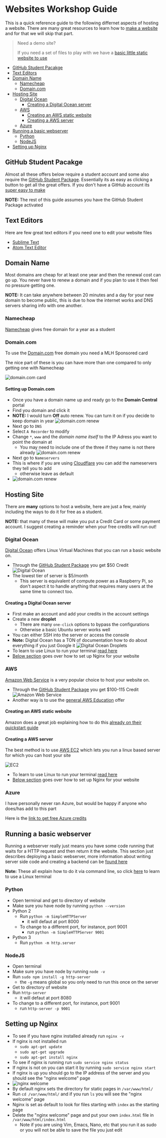# Websites Workshop Guide
This is a quick reference guide to the following differnet aspects of hosting a website. There are many great resources to learn how to [make a website](https://github.com/uwmadisonieee/Tutorials/tree/master/Lynda) and for that we will skip that part.

> Need a demo site?
>
> If you need a set of files to play with we have a [basic little static website to use](./Websites_Template)


- [GitHub Student Pacakge](#github-student-pacakge)
- [Text Editors](#text-editors)
- [Domain Name](#domain-name)
	- [Namecheap](#namecheap)
	- [Domain.com](#domaincom)
- [Hosting Site](#hosting-site)
	- [Digital Ocean](#digital-ocean)
	  - [Creating a Digital Ocean server](#creating-a-digital-ocean-server)
	- [AWS](#aws)
	  - [Creating an AWS static website](#creating-an-aws-static-website)
	  - [Creating a AWS server](#creating-a-aws-server)
	- [Azure](#azure)
- [Running a basic webserver](#running-a-basic-webserver)
	- [Python](#python)
	- [NodeJS](#nodejs)
- [Setting up Nginx](#setting-up-nginx)

## GitHub Student Pacakge

Almost all these offers below require a student account and some also require the [GitHub Student Package](https://education.github.com/pack). Essentially its as easy as clicking a button to get all the great offers. If you don't have a GitHub account its [super easy to make](https://github.com/join?source=header-home)

**NOTE:** The rest of this guide assumes you have the GitHub Student Package activated

## Text Editors

Here are few great text editors if you need one to edit your website files

- [Sublime Text](https://www.sublimetext.com/)
- [Atom Text Editor](https://atom.io/)

## Domain Name

Most domains are cheap for at least one year and then the renewal cost can go up. You never have to renew a domain and if you plan to use it then feel no pressure getting one.

**NOTE:** It can take anywhere between 20 minutes and a day for your new domain to become public, this is due to how the internet works and DNS servers sharing info with one another.

### Namecheap

[Namecheap](https://nc.me/) gives free domain for a year as a student

### Domain.com

To use the [Domain.com](https://domain.com) free domain you need a MLH Sponsored card

The nice part of these is you can have more than one compared to only getting one with Namecheap

![domain.com card](images/Website_Workshop_Image_1.png)

#### Setting up Domain.com

- Once you have a domain name up and ready go to the **Domain Central** portal
- Find you domain and click it
- **NOTE:** I would turn **Off** auto renew. You can turn it on if you decide to keep domain in year
![domain.com renew](images/Website_Workshop_Image_7.png)
- Next go to `DNS`
- Select `A Recorder` to modify
- Change `*`, `www` and the *domain name itself* to the IP Adress you want to point the domain at
	- You may need to include one of the three if they name is not there already
![domain.com renew](images/Website_Workshop_Image_6.png)
- Next go to `Nameservers`
- This is where if you are using [Cloudflare](https://www.cloudflare.com) you can add the nameservers they tell you to add
	- otherwise leave as default
- ![domain.com renew](images/Website_Workshop_Image_8.png)
 
## Hosting Site

There are **many** options to host a website, here are just a few, mainly including the ways to do it for free as a student.

**NOTE:** that many of these will make you put a Credit Card or some payment account. I suggest creating a reminder when your free credits will run out!

### Digital Ocean

[Digital Ocean](https://www.digitalocean.com/) offers Linux Virtual Machines that you can run a basic website on.

- Through the [GitHub Student Package](https://education.github.com/pack) you get $50 Credit
![Digital Ocean](images/Website_Workshop_Image_2.png)
- The lowest tier of server is $5/month
	- This server is equivalent of compute power as a Raspberry Pi, so don't aspect it to handle anything that requires many users at the same time to connect too.

#### Creating a Digital Ocean server

- First make an account and add your credits in the account settings
- Create a new **droplet**
	- There are many `one-click` options to bypass the configurations
	- Otherwise a basic Ubuntu server works well
- You can either SSH into the server or access the console
- **Note:** Digital Ocean has a TON of documentation how to do about everything if you just Google it
![Digital Ocean Droplets](images/Website_Workshop_Image_3.png)
- To learn to use Linux to run your terminal [read here](https://github.com/uwmadisonieee/Tutorials/tree/master/Linux)
- [Below section](#setting-up-nginx) goes over how to set up Nginx for your website

### AWS

[Amazon Web Service](https://aws.amazon.com/) is a very popular choice to host your website on.

- Through the [GitHub Student Package](https://education.github.com/pack) you get $100-115 Credit
![Amazon Web Service](images/Website_Workshop_Image_4.png)
- Another way is to use the [general AWS Education](https://www.awseducate.com/Registration) offer

#### Creating an AWS static website

Amazon does a great job explaining how to do this [already on their quickstart guide](https://console.aws.amazon.com/quickstart-website/new)

#### Creating a AWS server

The best method is to use [AWS EC2](https://aws.amazon.com/ec2/) which lets you run a linux based server for which you can host your site

![EC2](images/Website_Workshop_Image_5.png)

- To learn to use Linux to run your terminal [read here](https://github.com/uwmadisonieee/Tutorials/tree/master/Linux)
- [Below section](#setting-up-nginx) goes over how to set up Nginx for your website

### Azure

I have personally never ran Azure, but would be happy if anyone who does/has add to this part

Here is the [link to get free Azure credits](https://azure.microsoft.com/en-us/free/)

## Running a basic webserver

Running a webserver really just means you have some code running that waits for a HTTP request and then return it the website. This section just describes deploying a basic webserver, more information about writing server side code and creating a backend can be [found here](https://github.com/uwmadisonieee/Server-And-Database-Workshop)

**Note:** These all explain how to do it via command line, so click [here](https://github.com/uwmadisonieee/Tutorials/tree/master/Linux) to learn to use a Linux terminal

### Python

- Open terminal and get to directory of website
- Make sure you have node by running `python --version`
- Python 2
	- Run `python -m SimpleHTTPServer`
		- it will defaut at port 8000
	- To change to a different port, for instance, port 9001
		- run `python -m SimpleHTTPServer 9001`
- Python 3
	- Run `python -m http.server`

### NodeJS

- Open terminal 
- Make sure you have node by running `node -v`
- Run `sudo npm install -g http-server`
	- the `-g` means global so you only need to run this once on the server
- Get to directory of website
- Run `http-server`
	- it will defaut at port 8080
- To change to a different port, for instance, port 9001
	- run `http-server -p 9001`

## Setting up Nginx

- To see if you have nginx installed already run `nginx -v`
- If nginx is not installed run
	- `sudo apt-get update`
	- `sudo apt-get upgrade`
	- `sudo apt-get install nginx`
- To see if nginx is running run `sudo service nginx status`
- If nginx is not on you can start it by running `sudo service nginx start`
- If nginx is up you should go to the IP address of the server and you should see the "nginx welcome" page
- ![nginx welcome](images/Website_Workshop_Image_9.png)
- By default nginx sets the directory for static pages in `/var/www/html/`
- Run `cd /var/www/html/` and if you run `ls` you will see the "nginx welcome" page
- Nginx is set as default to look for files starting with `index` as the starting page
- Delete the "nginx welcome" page and put your own `index.html` file in `/var/www/html/index.html`
	- Note if you are using Vim, Emacs, Nano, etc that you run it as sudo or you will not be able to save the file you just edit
